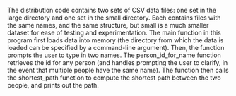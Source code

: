 The distribution code contains two sets of CSV data files: one set in the large directory and one set in the small directory.
Each contains files with the same names, and the same structure, but small is a much smaller dataset for ease of testing and experimentation.
The main function in this program first loads data into memory (the directory from which the data is loaded can be specified by a command-line argument).
Then, the function prompts the user to type in two names.
The person_id_for_name function retrieves the id for any person (and handles prompting the user to clarify, in the event that multiple people have the same name).
The function then calls the shortest_path function to compute the shortest path between the two people, and prints out the path.
